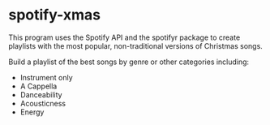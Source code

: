 # spotify-xmas

This program uses the Spotify API and the spotifyr package to create playlists with the most popular, non-traditional versions of Christmas songs.

Build a playlist of the best songs by genre or other categories including:

- Instrument only
- A Cappella
- Danceability
- Acousticness
- Energy
